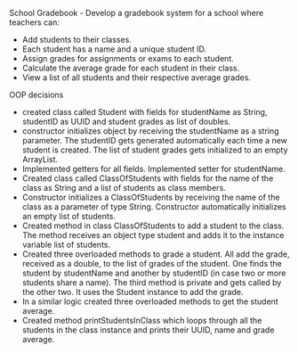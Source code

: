 School Gradebook - Develop a gradebook system for a school where teachers can:

- Add students to their classes.
- Each student has a name and a unique student ID.
- Assign grades for assignments or exams to each student.
- Calculate the average grade for each student in their class.
- View a list of all students and their respective average grades.

OOP decisions
- created class called Student with fields for studentName as String, studentID as UUID and student grades as list of doubles.
- constructor initializes object by receiving the studentName as a string parameter. The studentID gets generated automatically each time a new student is created. The list of student grades gets initialized to an empty ArrayList.
- Implemented getters for all fields. Implemented setter for studentName.
- Created class called ClassOfStudents with fields for the name of the class as String and a list of students as class members.
- Constructor initializes a ClassOfStudents by receiving the name of the class as a parameter of type String. Constructor automatically initializes an empty list of students.
- Created method in class ClassOfStudents to add a student to the class. The method receives an object type student and adds it to the instance variable list of students.
- Created three overloaded methods to grade a student. All add the grade, received as a double, to the list of grades of the student. One finds the student by studentName and another by studentID (in case two or more students share a name). The third method is private and gets called by the other two. It uses the Student instance to add the grade. 
- In a similar logic created three overloaded methods to get the student average.
- Created method printStudentsInClass which loops through all the students in the class instance and prints their UUID, name and grade average.